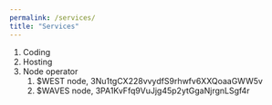 ```yaml
---
permalink: /services/
title: "Services"
---
```

1. Coding
2. Hosting
3. Node operator
	1. $WEST node, 3Nu1tgCX228vvydfS9rhwfv6XXQoaaGWW5v
	2. $WAVES node, 3PA1KvFfq9VuJjg45p2ytGgaNjrgnLSgf4r